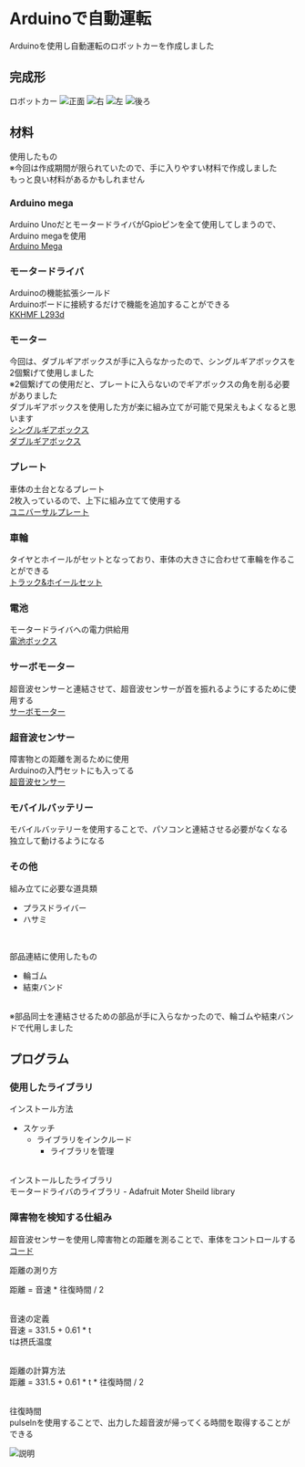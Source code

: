 # Arduinoで自動運転
Arduinoを使用し自動運転のロボットカーを作成しました 

## 完成形
ロボットカー
![正面](./images/front.jpg)
![右](./images/side.jpg) 
![左](./images/lside.jpg)
![後ろ](./images/back.jpg)
<br/>

## 材料
使用したもの<br/>
※今回は作成期間が限られていたので、手に入りやすい材料で作成しました <br/>
もっと良い材料があるかもしれません <br/>

### Arduino mega
Arduino UnoだとモータードライバがGpioピンを全て使用してしまうので、Arduino megaを使用<br/>
[Arduino Mega](https://amzn.asia/d/7uSjvky) <br/>

### モータードライバ
Arduinoの機能拡張シールド <br/>
Arduinoボードに接続するだけで機能を追加することができる <br/>
[KKHMF L293d](https://amzn.asia/d/cqGxtsh) <br/>

### モーター
今回は、ダブルギアボックスが手に入らなかったので、シングルギアボックスを2個繋げて使用しました<br/>
※2個繋げての使用だと、プレートに入らないのでギアボックスの角を削る必要がありました<br/>
ダブルギアボックスを使用した方が楽に組み立てが可能で見栄えもよくなると思います<br/>
[シングルギアボックス](https://amzn.asia/d/fMhvGMw) <br/>
[ダブルギアボックス](https://amzn.asia/d/jbmKmqR) <br/>

### プレート 
車体の土台となるプレート <br/>
2枚入っているので、上下に組み立てて使用する <br/>
[ユニバーサルプレート](https://amzn.asia/d/gD9fNzH) <br/>

### 車輪 
タイヤとホイールがセットとなっており、車体の大きさに合わせて車輪を作ることができる <br/>
[トラック&ホイールセット](https://amzn.asia/d/3UqQYvc) <br/>

### 電池 
モータードライバへの電力供給用 <br/>
[電池ボックス](https://amzn.asia/d/dlBoPju) <br/>

### サーボモーター 
超音波センサーと連結させて、超音波センサーが首を振れるようにするために使用する <br/>
[サーボモーター](https://amzn.asia/d/c1w4U9Z) <br/>

### 超音波センサー 
障害物との距離を測るために使用 <br/>
Arduinoの入門セットにも入ってる <br/>
[超音波センサー](https://amzn.asia/d/cwVZWaR) <br/>

### モバイルバッテリー 
モバイルバッテリーを使用することで、パソコンと連結させる必要がなくなる <br/>
独立して動けるようになる <br/>

### その他 
組み立てに必要な道具類 
- プラスドライバー 
- ハサミ 
<br/>

部品連結に使用したもの 
- 輪ゴム 
- 結束バンド 
<br/>
※部品同士を連結させるための部品が手に入らなかったので、輪ゴムや結束バンドで代用しました 


### 

## プログラム

### 使用したライブラリ
インストール方法
- スケッチ
    - ライブラリをインクルード
        - ライブラリを管理
<br/>
インストールしたライブラリ<br/>
モータードライバのライブラリ
- Adafruit Moter Sheild library 

### 障害物を検知する仕組み
超音波センサーを使用し障害物との距離を測ることで、車体をコントロールする
[コード](https://github.com/norma2627/AutoDrivingCar/blob/main/autodriving/autodriving.ino)<br/>

距離の測り方<br/>

距離 = 音速 * 往復時間 / 2<br/>
<br/>

音速の定義<br/>
音速 = 331.5 + 0.61 * t
<br/>
tは摂氏温度<br/>
<br/>

距離の計算方法<br/>
距離 = 331.5 + 0.61 * t * 往復時間 / 2<br/>
<br/>

往復時間<br/>
pulselnを使用することで、出力した超音波が帰ってくる時間を取得することができる<br/>


![説明](images/explain.jpg)






